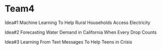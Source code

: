 # Team4

Idea#1
Machine Learning To Help Rural Households Access Electricity

Idea#2
Forecasting Water Demand in California When Every Drop Counts

Idea#3
Learning From Text Messages To Help Teens in Crisis

